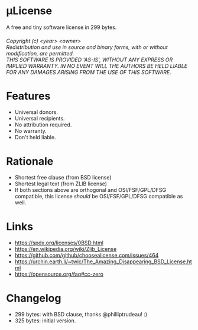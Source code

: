 # μLicense

A free and tiny software license in 299 bytes.

<h6>
Copyright (c) &lt;year&gt; &lt;owner&gt;<br/>
Redistribution and use in source and binary forms, with or without modification, are permitted.</br>
THIS SOFTWARE IS PROVIDED 'AS-IS', WITHOUT ANY EXPRESS OR IMPLIED WARRANTY. IN NO EVENT WILL THE AUTHORS BE HELD LIABLE FOR ANY DAMAGES ARISING FROM THE USE OF THIS SOFTWARE.
</h6>

# Features
- Universal donors.
- Universal recipients.
- No attribution required. 
- No warranty. 
- Don't held liable.

# Rationale
- Shortest free clause (from BSD license)
- Shortest legal text (from ZLIB license)
- If both sections above are orthogonal and OSI/FSF/GPL/DFSG compatible, this license *should* be OSI/FSF/GPL/DFSG compatible as well.

# Links
- https://spdx.org/licenses/0BSD.html
- https://en.wikipedia.org/wiki/Zlib_License
- https://github.com/github/choosealicense.com/issues/464
- https://urchin.earth.li/~twic/The_Amazing_Disappearing_BSD_License.html
- https://opensource.org/faq#cc-zero

# Changelog
- 299 bytes: with BSD clause, thanks @philliptrudeau! :)
- 325 bytes: initial version.

